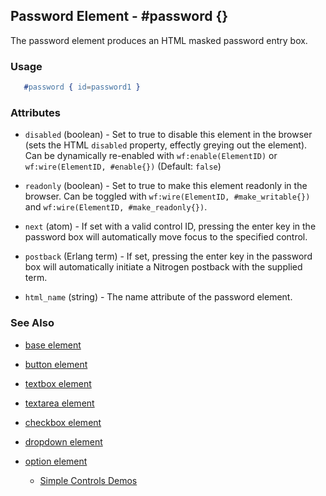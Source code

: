 

## Password Element - #password {}

  The password element produces an HTML masked password entry box.

### Usage

```erlang
   #password { id=password1 }

```

### Attributes

   * `disabled` (boolean) - Set to true to disable this element in the
      browser (sets the HTML `disabled` property, effectly greying out the
      element). Can be dynamically re-enabled with `wf:enable(ElementID)` or
      `wf:wire(ElementID, #enable{})` (Default: `false`)

   * `readonly` (boolean) - Set to true to make this element readonly in the
      browser. Can be toggled with `wf:wire(ElementID, #make_writable{})` and
      `wf:wire(ElementID, #make_readonly{})`.

   * `next` (atom) - 
      If set with a valid control ID, pressing the enter key in the 
      password box will automatically move focus to the specified control.

   * `postback` (Erlang term) - 
      If set, pressing the enter key in the password box will automatically
      initiate a Nitrogen postback with the supplied term.

   * `html_name` (string) - The name attribute of the password element.
### See Also

 *  [base element](./element_base.md)

 *  [button element](./button.html)

 *  [textbox element](./textbox.html)

 *  [textarea element](./textarea.html)

 *  [checkbox element](./checkbox.html)

 *  [dropdown element](./dropdown.html)

 *  [option element](./option.html)

	*  [Simple Controls Demos](http://nitrogenproject.com/demos/simplecontrols)
 
